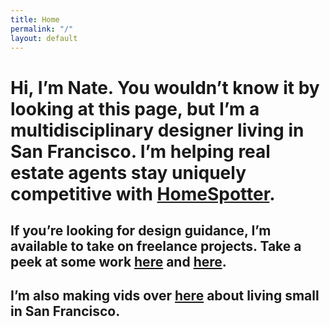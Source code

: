 ```yaml
---
title: Home
permalink: "/"
layout: default
---
```


# Hi, I’m Nate. You wouldn’t know it by looking at this page, but I’m a multidisciplinary designer living in San Francisco. I’m helping real estate agents stay uniquely competitive with [HomeSpotter](https://homespotter.com).

## If you’re looking for design guidance, I’m available to take on freelance projects. Take a peek at some work [here](https://dribbble.com/natekadlac) and [here](https://www.behance.net/natekadlac).

## I’m also making vids over [here](https://www.youtube.com/channel/UCXyF7Or3OX7zXa-z2CVg_Yw) about living small in San Francisco.

